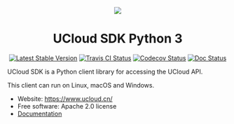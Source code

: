 <p align="center">
    <img src="https://ucloud-sdk.dl.ufileos.com/logos%2Flogo-mini.png" />
</p>

<h1 align="center">UCloud SDK Python 3</h1>

<p align="center">
<a href="https://pypi.python.org/pypi/ucloud-sdk-python3/"><img src="https://img.shields.io/pypi/v/ucloud-sdk-python3.svg" alt="Latest Stable Version"></a>
<a href="https://travis-ci.org/ucloud/ucloud-sdk-python3"><img src="https://travis-ci.org/ucloud/ucloud-sdk-python3.svg?branch=master" alt="Travis CI Status"></a>
<a href="https://codecov.io/github/ucloud/ucloud-sdk-python3?branch=master"><img src="https://codecov.io/github/ucloud/ucloud-sdk-python3/coverage.svg?branch=master" alt="Codecov Status"></a>
<a href="https://ucloud.github.io/ucloud-sdk-python3/"><img src="https://img.shields.io/badge/docs-passing-brightgreen.svg" alt="Doc Status"></a>
</p>

UCloud SDK is a Python client library for accessing the UCloud API.

This client can run on Linux, macOS and Windows.

- Website: https://www.ucloud.cn/
- Free software: Apache 2.0 license
- [Documentation](https://ucloud.github.io/ucloud-sdk-python3/)
